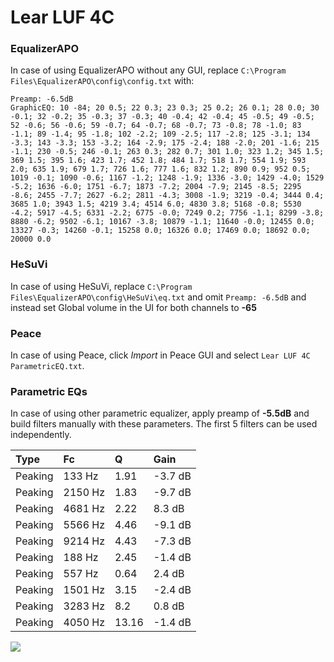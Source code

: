 # Lear LUF 4C

### EqualizerAPO
In case of using EqualizerAPO without any GUI, replace `C:\Program Files\EqualizerAPO\config\config.txt`
with:
```
Preamp: -6.5dB
GraphicEQ: 10 -84; 20 0.5; 22 0.3; 23 0.3; 25 0.2; 26 0.1; 28 0.0; 30 -0.1; 32 -0.2; 35 -0.3; 37 -0.3; 40 -0.4; 42 -0.4; 45 -0.5; 49 -0.5; 52 -0.6; 56 -0.6; 59 -0.7; 64 -0.7; 68 -0.7; 73 -0.8; 78 -1.0; 83 -1.1; 89 -1.4; 95 -1.8; 102 -2.2; 109 -2.5; 117 -2.8; 125 -3.1; 134 -3.3; 143 -3.3; 153 -3.2; 164 -2.9; 175 -2.4; 188 -2.0; 201 -1.6; 215 -1.1; 230 -0.5; 246 -0.1; 263 0.3; 282 0.7; 301 1.0; 323 1.2; 345 1.5; 369 1.5; 395 1.6; 423 1.7; 452 1.8; 484 1.7; 518 1.7; 554 1.9; 593 2.0; 635 1.9; 679 1.7; 726 1.6; 777 1.6; 832 1.2; 890 0.9; 952 0.5; 1019 -0.1; 1090 -0.6; 1167 -1.2; 1248 -1.9; 1336 -3.0; 1429 -4.0; 1529 -5.2; 1636 -6.0; 1751 -6.7; 1873 -7.2; 2004 -7.9; 2145 -8.5; 2295 -8.6; 2455 -7.7; 2627 -6.2; 2811 -4.3; 3008 -1.9; 3219 -0.4; 3444 0.4; 3685 1.0; 3943 1.5; 4219 3.4; 4514 6.0; 4830 3.8; 5168 -0.8; 5530 -4.2; 5917 -4.5; 6331 -2.2; 6775 -0.0; 7249 0.2; 7756 -1.1; 8299 -3.8; 8880 -6.2; 9502 -6.1; 10167 -3.8; 10879 -1.1; 11640 -0.0; 12455 0.0; 13327 -0.3; 14260 -0.1; 15258 0.0; 16326 0.0; 17469 0.0; 18692 0.0; 20000 0.0
```

### HeSuVi
In case of using HeSuVi, replace `C:\Program Files\EqualizerAPO\config\HeSuVi\eq.txt` and omit `Preamp:
-6.5dB` and instead set Global volume in the UI for both channels to **-65**

### Peace
In case of using Peace, click *Import* in Peace GUI and select `Lear LUF 4C ParametricEQ.txt`.

### Parametric EQs
In case of using other parametric equalizer, apply preamp of **-5.5dB** and build filters manually with
these parameters. The first 5 filters can be used independently.

| Type    | Fc      |     Q | Gain    |
|:--------|:--------|:------|:--------|
| Peaking | 133 Hz  |  1.91 | -3.7 dB |
| Peaking | 2150 Hz |  1.83 | -9.7 dB |
| Peaking | 4681 Hz |  2.22 | 8.3 dB  |
| Peaking | 5566 Hz |  4.46 | -9.1 dB |
| Peaking | 9214 Hz |  4.43 | -7.3 dB |
| Peaking | 188 Hz  |  2.45 | -1.4 dB |
| Peaking | 557 Hz  |  0.64 | 2.4 dB  |
| Peaking | 1501 Hz |  3.15 | -2.4 dB |
| Peaking | 3283 Hz |  8.2  | 0.8 dB  |
| Peaking | 4050 Hz | 13.16 | -1.4 dB |

![](https://raw.githubusercontent.com/jaakkopasanen/AutoEq/master/results/innerfidelity/sbaf-serious/Lear%20LUF%204C/Lear%20LUF%204C.png)